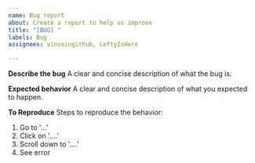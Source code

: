 ```yaml
---
name: Bug report
about: Create a report to help us improve
title: "[BUG] "
labels: Bug
assignees: vinceingithub, LeftyIsHere

---
```


**Describe the bug**
A clear and concise description of what the bug is.

**Expected behavior**
A clear and concise description of what you expected to happen.

**To Reproduce**
Steps to reproduce the behavior:
1. Go to '...'
2. Click on '....'
3. Scroll down to '....'
4. See error
